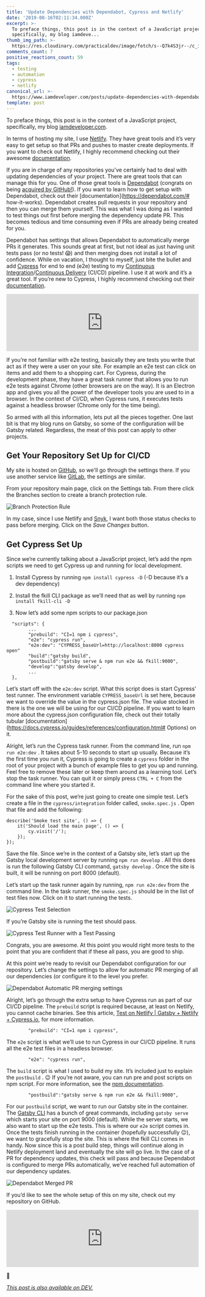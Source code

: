 ```yaml
---
title: 'Update Dependencies with Dependabot, Cypress and Netlify'
date: '2019-08-16T02:11:34.000Z'
excerpt: >-
  To preface things, this post is in the context of a JavaScript project,
  specifically, my blog iamdeve...
thumb_img_path: >-
  https://res.cloudinary.com/practicaldev/image/fetch/s--Q7k4S3jr--/c_imagga_scale,f_auto,fl_progressive,h_420,q_auto,w_1000/https://thepracticaldev.s3.amazonaws.com/i/jivsyirs8gft16kuji62.png
comments_count: 7
positive_reactions_count: 59
tags:
  - testing
  - automation
  - cypress
  - netlify
canonical_url: >-
  https://www.iamdeveloper.com/posts/update-dependencies-with-dependabot-cypress-and-netlify-3lkf/
template: post
---
```



To preface things, this post is in the context of a JavaScript project, specifically, my blog [iamdeveloper.com](https://iamdeveloper.com).

In terms of hosting my site, I use [Netlify](https://www.netlify.com). They have great tools and it’s very easy to get setup so that PRs and pushes to master create deployments. If you want to check out Netlify, I highly recommend checking out their awesome [documentation](https://www.netlify.com/docs/).

If you are in charge of any repositories you’ve certainly had to deal with updating dependencies of your project. There are great tools that can manage this for you. One of those great tools is [Dependabot](https://dependabot.com) (congrats on being [acquired by GitHub!](https://dependabot.com/blog/hello-github/)). If you want to learn how to get setup with Dependabot, check out their [documentation](https://dependabot.com/# how-it-works). Dependabot creates pull requests in your repository and then you can merge them yourself. This was what I was doing as I wanted to test things out first before merging the dependency update PR. This becomes tedious and time consuming even if PRs are already being created for you.

Dependabot has settings that allows Dependabot to automatically merge PRs it generates. This sounds great at first, but not ideal as just having unit tests pass (or no tests! 😱) and then merging does not install a lot of confidence. While on vacation, I thought to myself, just bite the bullet and add [Cypress](https://cypress.io) for end to end (e2e) testing to my [Continuous Integration](https://en.wikipedia.org/wiki/Continuous_integration)/[Continuous Delivery](https://en.wikipedia.org/wiki/Continuous_delivery) (CI/CD) pipeline. I use it at work and it’s a great tool. If you’re new to Cypress, I highly recommend checking out their [documentation](https://docs.cypress.io).


<iframe class="liquidTag" src="https://dev.to/embed/twitter?args=1161457130530123776" style="border: 0; width: 100%;"></iframe>


If you’re not familiar with e2e testing, basically they are tests you write that act as if they were a user on your site. For example an e2e test can click on items and add them to a shopping cart. For Cypress, during the development phase, they have a great task runner that allows you to run e2e tests against Chrome (other browsers are on the way). It is an Electron app and gives you all the power of the developer tools you are used to in a browser. In the context of CI/CD, when Cypress runs, it executes tests against a headless browser (Chrome only for the time being).

So armed with all this information, lets put all the pieces together. One last bit is that my blog runs on Gatsby, so some of the configuration will be Gatsby related. Regardless, the meat of this post can apply to other projects.

## Get Your Repository Set Up for CI/CD

My site is hosted on [GitHub](https://github.com), so we'll go through the settings there. If you use another service like [GitLab](https://gitlab.com), the settings are similar.

From your repository main page, click on the Settings tab. From there click the Branches section to create a branch protection rule.

![Branch Protection Rule](https://www.iamdeveloper.com/img/branch_protection_rules.png "Branch Protection Rule")

In my case, since I use Netlify and [Snyk](https://snyk.io), I want both those status checks to pass before merging. Click on the _Save Changes_ button.

## Get Cypress Set Up

Since we’re currently talking about a JavaScript project, let’s add the npm scripts we need to get Cypress up and running for local development.

1. Install Cypress by running 
`npm install cypress -D`
 (-D because it’s a dev dependency)
2. Install the fkill CLI package as we’ll need that as well by running 
`npm install fkill-cli -D`

3. Now let’s add some npm scripts to our package.json


```
  "scripts": {
		...
    	"prebuild": "CI=1 npm i cypress",
    	"e2e": "cypress run",
    	"e2e:dev": "CYPRESS_baseUrl=http://localhost:8000 cypress open"
		"build":"gatsby build",
		"postbuild":"gatsby serve & npm run e2e && fkill:9000",
		"develop":"gatsby develop",
		...
  },
```


Let’s start off with the 
`e2e:dev`
 script. What this script does is start Cypress’ test runner. The environment variable 
`CYPRESS_baseUrl`
 is set here, because we want to override the value in the cypress.json file. The value stocked in there is the one we will be using for our CI/CD pipeline. If you want to learn more about the cypress.json configuration file, check out their totally tubular [documentation](https://docs.cypress.io/guides/references/configuration.html# Options) on it.

Alright, let’s run the Cypress task runner. From the command line, run 
`npm run e2e:dev`
. It takes about 5-10 seconds to start up usually. Because it’s the first time you run it, Cypress is going to create a 
`cypress`
 folder in the root of your project with a bunch of example files to get you up and running. Feel free to remove these later or keep them around as a learning tool. Let’s stop the task runner. You can quit it or simply press 
`CTRL + C`
 from the command line where you started it.

For the sake of this post, we’re just going to create one simple test. Let’s create a file in the 
`cypress/integration`
 folder called, 
`smoke.spec.js`
. Open that file and add the following:


```
describe('Smoke test site', () => {
    it('Should load the main page', () => {
        cy.visit('/');
    });
});
```


Save the file. Since we’re in the context of a Gatsby site, let’s start up the Gatsby local development server by running 
`npm run develop`
. All this does is run the following Gatsby CLI command, 
`gatsby develop`
. Once the site is built, it will be running on port 8000 (default).

Let’s start up the task runner again by running, 
`npm run e2e:dev`
 from the command line. In the task runner, the 
`smoke.spec.js`
should be in the list of test files now. Click on it to start running the tests.

![Cypress Test Selection](https://www.iamdeveloper.com/img/cypress_test_selection.png "Cypress Test Selection")

If you’re Gatsby site is running the test should pass.

![Cypress Test Runner with a Test Passing](https://www.iamdeveloper.com/img/cypress_test_runner.png "Cypress Test Runner with a Test Passing")

Congrats, you are awesome. At this point you would right more tests to the point that you are confident that if these all pass, you are good to ship.

At this point we’re ready to revisit our Dependabot configuration for our repository. Let’s change the settings to allow for automatic PR merging of all our dependencies (or configure it to the level you prefer.

![Dependabot Automatic PR merging settings](https://www.iamdeveloper.com/img/dependabot_settings.png "Dependabot Automatic PR merging settings")

Alright, let’s go through the extra setup to have Cypress run as part of our CI/CD pipeline. The 
`prebuild`
 script is required because, at least on Netlify, you cannot cache binaries. See this article, [Test on Netlify | Gatsby + Netlify + Cypress.io](https://gatsby-blog-0a5be4.netlify.com/test-on-netlify/), for more information.


```
    	"prebuild": "CI=1 npm i cypress",
```


The 
`e2e`
 script is what we’ll use to run Cypress in our CI/CD pipeline. It runs all the e2e test files in a headless browser.


```
    	"e2e": "cypress run",
```


The 
`build`
 script is what I used to build my site. It’s included just to explain the 
`postbuild`
. 😉 If you’re not aware, you can run pre and post scripts on npm script. For more information, see the [npm documentation](https://docs.npmjs.com/misc/scripts).


```
		"postbuild":"gatsby serve & npm run e2e && fkill:9000",
```


For our 
`postbuild`
 script, we want to run our Gatsby site in the container. The [Gatsby CLI](https://www.gatsbyjs.org/docs/gatsby-cli) has a bunch of great commands, including 
`gatsby serve`
 which starts your site on port 9000 (default). While the server starts, we also want to start up the e2e tests. This is where our 
`e2e`
 script comes in. Once the tests finish running in the container (hopefully successfully 😉), we want to gracefully stop the site. This is where the fkill CLI comes in handy. Now since this is a post build step, things will continue along in Netlify deployment land and eventually the site will go live. In the case of a PR for dependency updates, this check will pass and because Dependabot is configured to merge PRs automatically, we’ve reached full automation of our dependency updates.

![Dependabot Merged PR](https://raw.githubusercontent.com/nickytonline/www.iamdeveloper.com/master/static/img/dependabot_merged_pr.png "Dependabot Merged PR")

If you’d like to see the whole setup of this on my site, check out my repository on GitHub.


<iframe class="liquidTag" src="https://dev.to/embed/github?args=https%3A%2F%2Fgithub.com%2Fnickytonline%2Fwww.iamdeveloper.com" style="border: 0; width: 100%;"></iframe>


👋

*[This post is also available on DEV.](https://dev.to/nickytonline/update-dependencies-with-dependabot-cypress-and-netlify-3lkf)*


<script>
const parent = document.getElementsByTagName('head')[0];
const script = document.createElement('script');
script.type = 'text/javascript';
script.src = 'https://cdnjs.cloudflare.com/ajax/libs/iframe-resizer/4.1.1/iframeResizer.min.js';
script.charset = 'utf-8';
script.onload = function() {
    window.iFrameResize({}, '.liquidTag');
};
parent.appendChild(script);
</script>    
